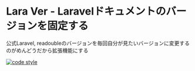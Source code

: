 # Lara Ver - Laravelドキュメントのバージョンを固定する

公式Laravel, readoubleのバージョンを毎回自分が見たいバージョンに変更するのがめんどうだから拡張機能にする

[![code style](https://antfu.me/badge-code-style.svg)](https://github.com/antfu/eslint-config)
